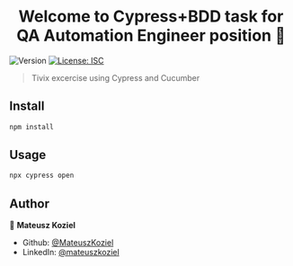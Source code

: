<h1 align="center">Welcome to Cypress+BDD task for QA Automation Engineer position 👋</h1>
<p>
  <img alt="Version" src="https://img.shields.io/badge/version-1.0.0-blue.svg?cacheSeconds=2592000" />
  <a href="#" target="_blank">
    <img alt="License: ISC" src="https://img.shields.io/badge/License-ISC-yellow.svg" />
  </a>
</p>

> Tivix excercise using Cypress and Cucumber

## Install

```sh
npm install
```

## Usage

```sh
npx cypress open
```

## Author

👤 **Mateusz Koziel**

* Github: [@MateuszKoziel](https://github.com/MateuszKoziel)
* LinkedIn: [@mateuszkoziel](https://linkedin.com/in/mateuszkoziel)
